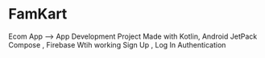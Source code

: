 # FamKart 
Ecom App --> App Development Project
Made with  Kotlin, Android JetPack Compose , Firebase
Wtih working Sign Up , Log In Authentication 
